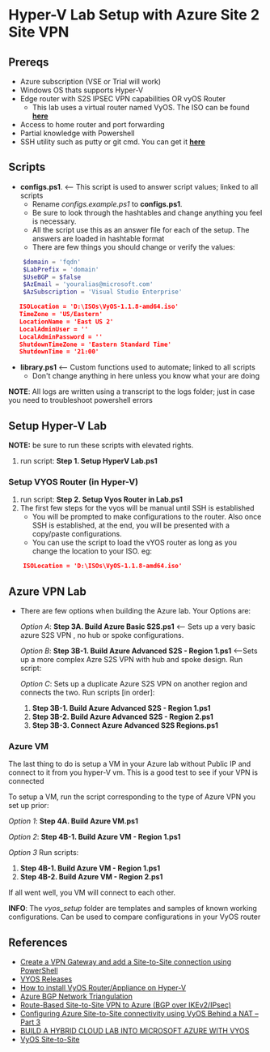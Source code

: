 # Hyper-V Lab Setup with Azure Site 2 Site VPN

## Prereqs

- Azure subscription (VSE or Trial will work)
- Windows OS thats supports Hyper-V
- Edge router with S2S IPSEC VPN capabilities OR vyOS Router
  - This lab uses a virtual router named VyOS. The ISO can be found [**here**](https://downloads.vyos.io/?dir=release/legacy/1.1.8/VyOS-1.1.8-amd64.iso)
- Access to home router and port forwarding
- Partial knowledge with Powershell
- SSH utility such as putty or git cmd. You can get it [**here**](https://git-scm.com/downloads)

## Scripts

- **configs.ps1**. <-- This script is used to answer script values; linked to all scripts
  - Rename _configs.example.ps1_ to **configs.ps1**. 
  - Be sure to look through the hashtables and change anything you feel is necessary.  
  - All the script use this as an answer file for each of the setup. The answers are loaded in hashtable format
  - There are few things you should change or verify the values:

```powershell
    $domain = 'fqdn'
    $LabPrefix = 'domain'
    $UseBGP = $false
    $AzEmail = 'youralias@microsoft.com'
    $AzSubscription = 'Visual Studio Enterprise'
 ```
 
 ```json
    ISOLocation = 'D:\ISOs\VyOS-1.1.8-amd64.iso'
    TimeZone = 'US/Eastern'
    LocationName = 'East US 2'
    LocalAdminUser = ''
    LocalAdminPassword = ''
    ShutdownTimeZone = 'Eastern Standard Time'
    ShutdownTime = '21:00'
```

- **library.ps1** <-- Custom functions used to automate; linked to all scripts
  - Don't change anything in here unless you know what your are doing

**NOTE**: All logs are written using a transcript to the logs folder; just in case you need to troubleshoot powershell errors

## Setup Hyper-V Lab

**NOTE:** be sure to run these scripts with elevated rights.

1. run script: **Step 1. Setup HyperV Lab.ps1**

### Setup VYOS Router (in Hyper-V)

1. run script: **Step 2. Setup Vyos Router in Lab.ps1**
2. The first few steps for the vyos will be manual until SSH is established
   - You will be prompted to make configurations to the router. Also once SSH is established, at the end, you will be presented with a copy/paste configurations.
   - You can use the script to load the vYOS router as long as you change the location to your ISO. eg:

```json
	ISOLocation = 'D:\ISOs\VyOS-1.1.8-amd64.iso'
```

## Azure VPN Lab

- There are few options when building the Azure lab. Your Options are:

  _Option A_: **Step 3A. Build Azure Basic S2S.ps1** <-- Sets up a very basic azure S2S VPN , no hub or spoke configurations. 

  _Option B_: **Step 3B-1. Build Azure Advanced S2S - Region 1.ps1** <--Sets up a more complex Azre S2S VPN with hub and spoke design. Run script: 

  _Option C_: Sets up a duplicate Azure S2S VPN on another region and connects the two. Run scripts [in order]: 
	1. **Step 3B-1. Build Azure Advanced S2S - Region 1.ps1**
	2. **Step 3B-2. Build Azure Advanced S2S - Region 2.ps1**
	3. **Step 3B-3. Connect Azure Advanced S2S Regions.ps1**

### Azure VM

The last thing to do is setup a VM in your Azure lab without Public IP and connect to it from you hyper-V vm. This is a good test to see if your VPN is connected

To setup a VM, run the script corresponding to the type of Azure VPN you set up prior:


  _Option 1_: **Step 4A. Build Azure VM.ps1**

  _Option 2_: **Step 4B-1. Build Azure VM - Region 1.ps1**

  _Option 3_ Run scripts:

  1. **Step 4B-1. Build Azure VM - Region 1.ps1**
  2. **Step 4B-2. Build Azure VM - Region 2.ps1**

If all went well, you VM will connect to each other.

**INFO**: The _vyos_setup_ folder are templates and samples of known working configurations. Can be used to compare configurations in your VyOS router

## References

- [Create a VPN Gateway and add a Site-to-Site connection using PowerShell](https://docs.microsoft.com/en-us/azure/vpn-gateway/scripts/vpn-gateway-sample-site-to-site-powershell)
- [VYOS Releases](http://packages.vyos.net/iso/release/)
- [How to install VyOS Router/Appliance on Hyper-V](http://luisrato.azurewebsites.net/2014/06/17/)
- [Azure BGP Network Triangulation](https://azure-in-action.blog/2017/01/04/azure-bgp-network-triangulation-from-home/)
- [Route-Based Site-to-Site VPN to Azure (BGP over IKEv2/IPsec)](https://vyos.readthedocs.io/en/latest/appendix/examples/azure-vpn-bgp.html)
- [Configuring Azure Site-to-Site connectivity using VyOS Behind a NAT – Part 3](http://www.lewisroberts.com/2015/07/17/configuring-azure-site-to-site-connectivity-using-vyos-behind-a-nat-part-3/)
 - [BUILD A HYBRID CLOUD LAB INTO MICROSOFT AZURE WITH VYOS](https://bretty.me.uk/build-a-hybrid-cloud-lab-into-microsoft-azure-with-vyos/)
 - [VyOS Site-to-Site](https://vyos.readthedocs.io/en/latest/vpn/site2site_ipsec.html)